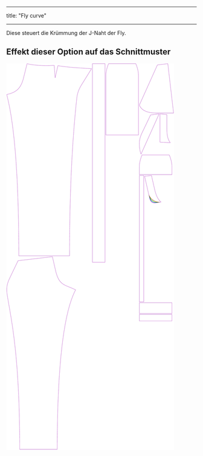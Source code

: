 - - -
title: "Fly curve"
- - -

Diese steuert die Krümmung der J-Naht der Fly.

## Effekt dieser Option auf das Schnittmuster

![Dieses Bild zeigt den Effekt dieser Variable, indem es unterschiedliche Masse dieser Variable überlagert darstellt](charlie_flycurve_sample.svg "Effekt dieser Variable auf das Schnittmuster")
